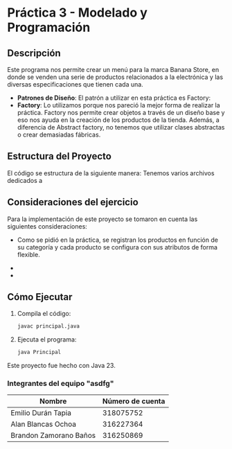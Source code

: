 # Práctica 3 - Modelado y Programación

## Descripción
Este programa nos permite crear un menú para la marca Banana Store, en donde se venden una serie de productos relacionados a la electrónica y las diversas especificaciones que tienen cada una.

- **Patrones de Diseño**: El patrón a utilizar en esta práctica es Factory:
- **Factory**: Lo utilizamos porque nos pareció la mejor forma de realizar la práctica. Factory nos permite crear objetos a través de un diseño base y eso nos ayuda en la creación de los productos de la tienda. 
Además, a diferencia de Abstract factory, no tenemos que utilizar clases abstractas o crear demasiadas
fábricas.


## Estructura del Proyecto
El código se estructura de la siguiente manera:
Tenemos varios archivos dedicados a


## Consideraciones del ejercicio

Para la implementación de este proyecto se tomaron en cuenta las siguientes consideraciones:

* Como se pidió en la práctica, se registran los productos en función de su categoría y 
cada producto se configura con sus atributos de forma flexible.

*

*



## Cómo Ejecutar
1. Compila el código:
   ```bash
   javac principal.java
   ```
2. Ejecuta el programa:
   ```bash
   java Principal
   ```
Este proyecto fue hecho con Java 23.

### Integrantes del equipo "asdfg" 
| Nombre | Número de cuenta |
| --- | --- |
| Emilio Durán Tapia | 318075752 |
| Alan Blancas Ochoa | 316227364 |
| Brandon Zamorano Baños | 316250869|
